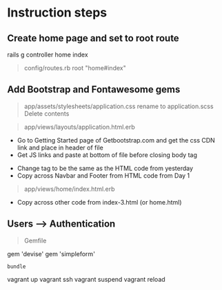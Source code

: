 # Instruction steps


## Create home page and set to root route
rails g controller home index
> config/routes.rb
root "home#index"

## Add Bootstrap and Fontawesome gems

>app/assets/stylesheets/application.css
rename to application.scss
Delete contents

>app/views/layouts/application.html.erb

- Go to Getting Started page of Getbootstrap.com and get the css CDN link and place in header of file
- Get JS links and paste at bottom of file before closing body tag </body>
<script src="https://kit.fontawesome.com/2fbcf4bc83.js" crossorigin="anonymous"></script>

- Change <body> tag to be the same as the HTML code from yesterday
- Copy across Navbar and Footer from HTML code from Day 1

>app/views/home/index.html.erb

- Copy across other code from index-3.html (or home.html)

## Users --> Authentication
> Gemfile

gem 'devise'
gem 'simpleform'

`bundle`




vagrant up
vagrant ssh
vagrant suspend
vagrant reload
